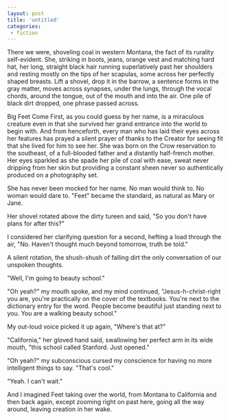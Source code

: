 ```yaml
---
layout: post
title: 'untitled'
categories:
 - fiction
---
```


There we were, shoveling coal in western Montana, the fact of its rurality self-evident. She, striking in boots, jeans, orange vest and matching hard hat, her long, straight black hair running superlatively past her shoulders and resting mostly on the tips of her scapulas, some across her perfectly shaped breasts. Lift a shovel, drop it in the barrow, a sentence forms in the gray matter, moves across synapses, under the lungs, through the vocal chords, around the tongue, out of the mouth and into the air. One pile of black dirt dropped, one phrase passed across.



Big Feet Come First, as you could guess by her name, is a miraculous creature even in that she survived her grand entrance into the world to begin with. And from henceforth, every man who has laid their eyes across her features has prayed a silent prayer of thanks to the Creator for seeing fit that she lived for him to see her. She was born on the Crow reservation to the southeast, of a full-blooded father and a distantly half-french mother. Her eyes sparkled as she spade her pile of coal with ease, sweat never dripping from her skin but providing a constant sheen never so authentically produced on a photography set.



She has never been mocked for her name. No man would think to. No woman would dare to. "Feet" became the standard, as natural as Mary or Jane.



Her shovel rotated above the dirty tureen and said, "So you don't have plans for after this?"



I considered her clarifying question for a second, hefting a load through the air, "No. Haven't thought much beyond tomorrow, truth be told."



A silent rotation, the shush-shush of falling dirt the only conversation of our unspoken thoughts.



"Well, I'm going to beauty school."



"Oh yeah?" my mouth spoke, and my mind continued, "Jesus-h-christ-right you are, you're practically on the cover of the textbooks. You're next to the dictionary entry for the word. People become beautiful just standing next to you. You are a walking beauty school." 



My out-loud voice picked it up again, "Where's that at?"



"California," her gloved hand said, swallowing her perfect arm in its wide mouth, "this school called Stanford. Just opened."




"Oh yeah?" my subconscious cursed my conscience for having no more intelligent things to say. "That's cool."



"Yeah. I can't wait." 



And I imagined Feet taking over the world, from Montana to California and then back again, except zooming right on past here, going all the way around, leaving creation in her wake.
